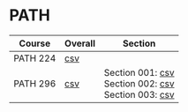 # PATH

| Course | Overall | Section |
| ------ | ------- | ------- |
| PATH 224 | [csv](https://github.com/UCSD-Historical-Enrollment-Data/2024Spring/blob/main/overall/PATH%20224.csv) |  |
| PATH 296 | [csv](https://github.com/UCSD-Historical-Enrollment-Data/2024Spring/blob/main/overall/PATH%20296.csv) | Section 001: [csv](https://github.com/UCSD-Historical-Enrollment-Data/2024Spring/blob/main/section/PATH%20296_001.csv)<br>Section 002: [csv](https://github.com/UCSD-Historical-Enrollment-Data/2024Spring/blob/main/section/PATH%20296_002.csv)<br>Section 003: [csv](https://github.com/UCSD-Historical-Enrollment-Data/2024Spring/blob/main/section/PATH%20296_003.csv) |

